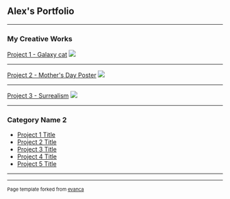 ## Alex's Portfolio

---

### My Creative Works

[Project 1 - Galaxy cat](/sample_page)
<img src="Galaxy.jpg?raw=true"/>

---
[Project 2 - Mother's Day Poster](/pdf/sample_presentation.pdf)
<img src="images/dummy_thumbnail.jpg?raw=true"/>

---
[Project 3 - Surrealism](http://example.com/)
<img src="images/dummy_thumbnail.jpg?raw=true"/>

---

### Category Name 2

- [Project 1 Title](http://example.com/)
- [Project 2 Title](http://example.com/)
- [Project 3 Title](http://example.com/)
- [Project 4 Title](http://example.com/)
- [Project 5 Title](http://example.com/)

---




---
<p style="font-size:11px">Page template forked from <a href="https://github.com/evanca/quick-portfolio">evanca</a></p>
<!-- Remove above link if you don't want to attibute -->
